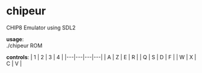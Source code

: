 # chipeur
CHIP8 Emulator using SDL2

**usage**:<br/>
./chipeur ROM

**controls**:
| 1 | 2 | 3 | 4 |
|---|---|---|---|
| A | Z | E | R |
| Q | S | D | F |
| W | X | C | V |
